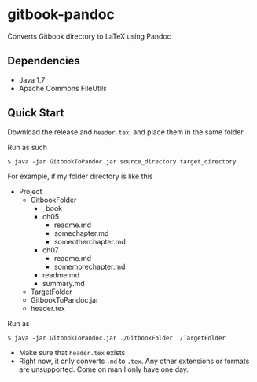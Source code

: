 gitbook-pandoc
==============

Converts Gitbook directory to LaTeX using Pandoc

## Dependencies

- Java 1.7
- Apache Commons FileUtils

## Quick Start

Download the release and `header.tex`, and place them in the same folder. 

Run as such

```
$ java -jar GitbookToPandoc.jar source_directory target_directory
```

For example, if my folder directory is like this

- Project
    + GitbookFolder
        * _book
        * ch05
            - readme.md
            - somechapter.md
            - someotherchapter.md
        * ch07
            - readme.md
            - somemorechapter.md
        * readme.md
        * summary.md
    + TargetFolder
    + GitbookToPandoc.jar
    + header.tex

Run as 

```
$ java -jar GitbookToPandoc.jar ./GitbookFolder ./TargetFolder
```

- Make sure that `header.tex` exists
- Right now, it only converts `.md` to `.tex`. Any other extensions or formats are unsupported. Come on man I only have one day.